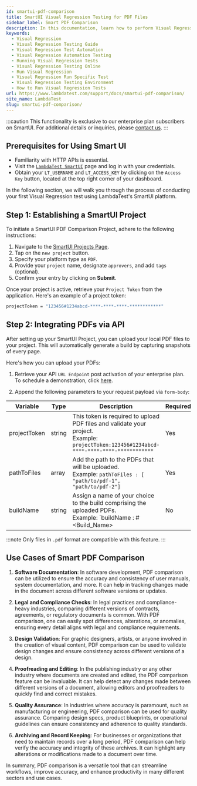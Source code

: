 ```yaml
---
id: smartui-pdf-comparison
title: SmartUI Visual Regression Testing for PDF Files
sidebar_label: Smart PDF Comparison 
description: In this documentation, learn how to perform Visual Regression testing of PDFs using SmartUI.
keywords:
  - Visual Regression
  - Visual Regression Testing Guide
  - Visual Regression Test Automation
  - Visual Regression Automation Testing
  - Running Visual Regression Tests
  - Visual Regression Testing Online
  - Run Visual Regression
  - Visual Regression Run Specific Test
  - Visual Regression Testing Environment
  - How to Run Visual Regression Tests
url: https://www.lambdatest.com/support/docs/smartui-pdf-comparison/
site_name: LambdaTest
slug: smartui-pdf-comparison/
---
```


<script type="application/ld+json"
      dangerouslySetInnerHTML={{ __html: JSON.stringify({
       "@context": "https://schema.org",
        "@type": "BreadcrumbList",
        "itemListElement": [{
          "@type": "ListItem",
          "position": 1,
          "name": "Home",
          "item": "https://www.lambdatest.com"
        },{
          "@type": "ListItem",
          "position": 2,
          "name": "Support",
          "item": "https://www.lambdatest.com/support/docs/"
        },{
          "@type": "ListItem",
          "position": 3,
          "name": "WebDriverIO With Appium",
          "item": "https://www.lambdatest.com/support/docs/smartui-upload-api-v2/"
        }]
      })
    }}
></script>
:::caution
This functionality is exclusive to our enterprise plan subscribers on SmartUI. For additional details or inquiries, please [contact us](https://www.lambdatest.com/demo).
:::

## Prerequisites for Using Smart UI

- Familiarity with HTTP APIs is essential.
- Visit the [`LambdaTest SmartUI`](https://smartui.lambdatest.com/) page and log in with your credentials.
- Obtain your `LT_USERNAME` and `LT_ACCESS_KEY` by clicking on the `Access Key` button, located at the top right corner of your dashboard.

In the following section, we will walk you through the process of conducting your first Visual Regression test using LambdaTest's SmartUI platform.

<div className="ytframe"> 
<div className="youtube" data-embed="H91z4j5_JvQ">
    <div className="play-button"></div>
</div>
</div>

## Step 1: Establishing a SmartUI Project

To initiate a SmartUI PDF Comparison Project, adhere to the following instructions:

1. Navigate to the [SmartUI Projects Page](https://smartui.lambdatest.com/).
2. Tap on the `new project` button.
3. Specify your platform type as `PDF`.
4. Provide your `project` name, designate `approvers`, and add `tags` (optional).
5. Confirm your entry by clicking on **Submit**.

Once your project is active, retrieve your `Project Token` from the application. Here's an example of a project token:

```bash
projectToken = "123456#1234abcd-****-****-****-************"
```

## Step 2: Integrating PDFs via API

After setting up your SmartUI Project, you can upload your local PDF files to your project. This will automatically generate a build by capturing snapshots of every page.

Here's how you can upload your PDFs:

1. Retrieve your API `URL Endpoint` post activation of your enterprise plan. To schedule a demonstration, click [here](https://www.lambdatest.com/demo).

2. Append the following parameters to your request payload via `form-body`:

| Variable     | Type   | Description                                                                                                                                      | Required? |
| ------------ | ------ | ------------------------------------------------------------------------------------------------------------------------------------------------ | --------- |
| projectToken | string | This token is required to upload PDF files and validate your project. <br/> Example: `projectToken:123456#1234abcd-****-****-****-************` | Yes       |
| pathToFiles  | array  | Add the path to the PDFs that will be uploaded. <br/> Example: `pathToFiles : [ "path/to/pdf-1", "path/to/pdf-2"]`                                      | Yes       |
| buildName    | string | Assign a name of your choice to the build comprising the uploaded PDFs. <br/> Example: `buildName : #&lt;Build_Name&gt;                               | No        |

:::note 
Only files in `.pdf` format are compatible with this feature.
:::

## Use Cases of Smart PDF Comparison

1. **Software Documentation**: In software development, PDF comparison can be utilized to ensure the accuracy and consistency of user manuals, system documentation, and more. It can help in tracking changes made in the document across different software versions or updates.

2. **Legal and Compliance Checks**: In legal practices and compliance-heavy industries, comparing different versions of contracts, agreements, or regulatory documents is common. With PDF comparison, one can easily spot differences, alterations, or anomalies, ensuring every detail aligns with legal and compliance requirements.

3. **Design Validation**: For graphic designers, artists, or anyone involved in the creation of visual content, PDF comparison can be used to validate design changes and ensure consistency across different versions of a design.

4. **Proofreading and Editing**: In the publishing industry or any other industry where documents are created and edited, the PDF comparison feature can be invaluable. It can help detect any changes made between different versions of a document, allowing editors and proofreaders to quickly find and correct mistakes.

5. **Quality Assurance**: In industries where accuracy is paramount, such as manufacturing or engineering, PDF comparison can be used for quality assurance. Comparing design specs, product blueprints, or operational guidelines can ensure consistency and adherence to quality standards.

6. **Archiving and Record Keeping**: For businesses or organizations that need to maintain records over a long period, PDF comparison can help verify the accuracy and integrity of these archives. It can highlight any alterations or modifications made to a document over time.

In summary, PDF comparison is a versatile tool that can streamline workflows, improve accuracy, and enhance productivity in many different sectors and use cases.